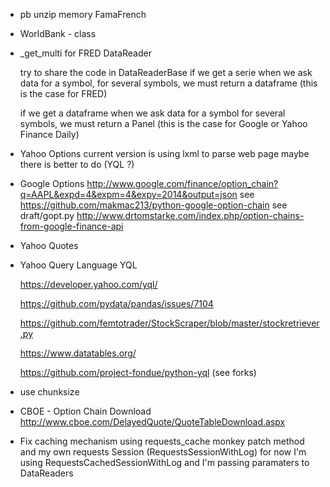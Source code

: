 * pb unzip memory FamaFrench

* WorldBank - class

* _get_multi for FRED DataReader

  try to share the code in DataReaderBase
  if we get a serie when we ask data for a symbol,
  for several symbols, we must return a dataframe (this is the case for FRED)

  if we get a dataframe when we ask data for a symbol
  for several symbols, we must return a Panel (this is the case for Google or Yahoo Finance Daily)

* Yahoo Options
  current version is using lxml to parse web page
  maybe there is better to do (YQL ?)

* Google Options
  http://www.google.com/finance/option_chain?q=AAPL&expd=4&expm=4&expy=2014&output=json
  see https://github.com/makmac213/python-google-option-chain
  see draft/gopt.py http://www.drtomstarke.com/index.php/option-chains-from-google-finance-api

* Yahoo Quotes

* Yahoo Query Language YQL

  https://developer.yahoo.com/yql/
  
  https://github.com/pydata/pandas/issues/7104
  
  https://github.com/femtotrader/StockScraper/blob/master/stockretriever.py
  
  https://www.datatables.org/
  
  https://github.com/project-fondue/python-yql (see forks)


* use chunksize

* CBOE - Option Chain Download
  http://www.cboe.com/DelayedQuote/QuoteTableDownload.aspx

* Fix caching mechanism using requests_cache monkey patch method
and my own requests Session (RequestsSessionWithLog)
for now I'm using RequestsCachedSessionWithLog and I'm passing paramaters
to DataReaders